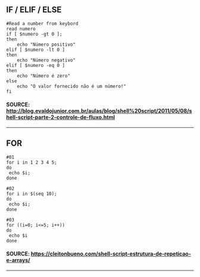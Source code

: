 ## IF / ELIF / ELSE
````
#Read a number from keybord
read numero
if [ $numero -gt 0 ];
then
    echo "Número positivo"
elif [ $numero -lt 0 ]
then
    echo "Número negativo"
elif [ $numero -eq 0 ]
then
    echo "Número é zero"
else
    echo "O valor fornecido não é um número!"
fi
````
#### SOURCE: http://blog.evaldojunior.com.br/aulas/blog/shell%20script/2011/05/08/shell-script-parte-2-controle-de-fluxo.html
----

## FOR

```
#01
for i in 1 2 3 4 5;
do
 echo $i;
done
```

```
#02
for i in $(seq 10);
do
 echo $i;
done
```

```
#03
for ((i=0; i<=5; i++))
do
 echo $i
done
```

#### SOURCE: https://cleitonbueno.com/shell-script-estrutura-de-repeticao-e-arrays/
----
